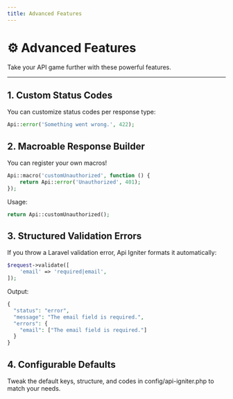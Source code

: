 ```yaml
---
title: Advanced Features
---
```


# ⚙️ Advanced Features

Take your API game further with these powerful features.

---

## 1. Custom Status Codes

You can customize status codes per response type:

```php
Api::error('Something went wrong.', 422);
```

## 2. Macroable Response Builder

You can register your own macros!

```php
Api::macro('customUnauthorized', function () {
    return Api::error('Unauthorized', 401);
});
```

Usage:

```php
return Api::customUnauthorized();
```

## 3. Structured Validation Errors

If you throw a Laravel validation error, Api Igniter formats it automatically:

```php
$request->validate([
    'email' => 'required|email',
]);
```

Output:

```php
{
  "status": "error",
  "message": "The email field is required.",
  "errors": {
    "email": ["The email field is required."]
  }
}
```

## 4. Configurable Defaults

Tweak the default keys, structure, and codes in config/api-igniter.php to match your needs.
